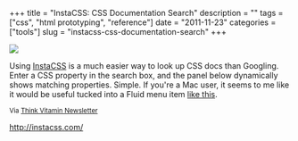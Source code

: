 +++
title = "InstaCSS: CSS Documentation Search"
description = ""
tags = ["css", "html prototyping", "reference"]
date = "2011-11-23"
categories = ["tools"]
slug = "instacss-css-documentation-search"
+++


<div class="screenshot"><a href="http://instacss.com/"><img src="//media.konigi.com/tools/external/instacss.png" /></a></div>
<p>Using <a href="http://instacss.com/">InstaCSS</a> is a much easier way to look up CSS docs than Googling. Enter a CSS property in the search box, and the panel below dynamically shows matching properties. Simple. If you're a Mac user, it seems to me like it would be useful tucked into a Fluid menu item <a href="../../notebook/creating-google-menubar-application.html">like this</a>. </p>
<p><small>Via <a href="http://thinkvitamin.com/">Think Vitamin Newsletter</a></small></p>
  
<p><a href="http://instacss.com/">http://instacss.com/</a></p>
      
